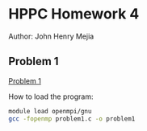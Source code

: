 # HPPC Homework 4
Author: John Henry Mejia

## Problem 1
[Problem 1](problem1.c)

How to load the program:
```bash
module load openmpi/gnu
gcc -fopenmp problem1.c -o problem1
```